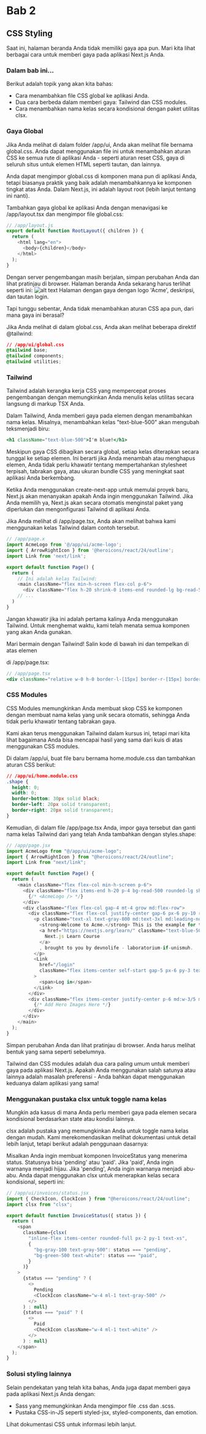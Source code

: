 # Bab 2

## CSS Styling

Saat ini, halaman beranda Anda tidak memiliki gaya apa pun. Mari kita lihat berbagai cara untuk memberi gaya pada aplikasi Next.js Anda.

### Dalam bab ini...

Berikut adalah topik yang akan kita bahas:

- Cara menambahkan file CSS global ke aplikasi Anda.
- Dua cara berbeda dalam memberi gaya: Tailwind dan CSS modules.
- Cara menambahkan nama kelas secara kondisional dengan paket utilitas clsx.

### Gaya Global

Jika Anda melihat di dalam folder /app/ui, Anda akan melihat file bernama global.css. Anda dapat menggunakan file ini untuk menambahkan aturan CSS ke semua rute di aplikasi Anda - seperti aturan reset CSS, gaya di seluruh situs untuk elemen HTML seperti tautan, dan lainnya.

Anda dapat mengimpor global.css di komponen mana pun di aplikasi Anda, tetapi biasanya praktik yang baik adalah menambahkannya ke komponen tingkat atas Anda. Dalam Next.js, ini adalah layout root (lebih lanjut tentang ini nanti).

Tambahkan gaya global ke aplikasi Anda dengan menavigasi ke /app/layout.tsx dan mengimpor file global.css:

```javascript
// /app/layout.js
export default function RootLayout({ children }) {
  return (
    <html lang="en">
      <body>{children}</body>
    </html>
  );
}
```

Dengan server pengembangan masih berjalan, simpan perubahan Anda dan lihat pratinjau di browser. Halaman beranda Anda sekarang harus terlihat seperti ini:
![alt text](image-2.png)
Halaman dengan gaya dengan logo 'Acme', deskripsi, dan tautan login.

Tapi tunggu sebentar, Anda tidak menambahkan aturan CSS apa pun, dari mana gaya ini berasal?

Jika Anda melihat di dalam global.css, Anda akan melihat beberapa direktif @tailwind:

```css
// /app/ui/global.css
@tailwind base;
@tailwind components;
@tailwind utilities;
```

### Tailwind

Tailwind adalah kerangka kerja CSS yang mempercepat proses pengembangan dengan memungkinkan Anda menulis kelas utilitas secara langsung di markup TSX Anda.

Dalam Tailwind, Anda memberi gaya pada elemen dengan menambahkan nama kelas. Misalnya, menambahkan kelas "text-blue-500" akan mengubah teksmenjadi biru:

```jsx
<h1 className="text-blue-500">I'm blue!</h1>
```

Meskipun gaya CSS dibagikan secara global, setiap kelas diterapkan secara tunggal ke setiap elemen. Ini berarti jika Anda menambah atau menghapus elemen, Anda tidak perlu khawatir tentang mempertahankan stylesheet terpisah, tabrakan gaya, atau ukuran bundle CSS yang meningkat saat aplikasi Anda berkembang.

Ketika Anda menggunakan create-next-app untuk memulai proyek baru, Next.js akan menanyakan apakah Anda ingin menggunakan Tailwind. Jika Anda memilih ya, Next.js akan secara otomatis menginstal paket yang diperlukan dan mengonfigurasi Tailwind di aplikasi Anda.

Jika Anda melihat di /app/page.tsx, Anda akan melihat bahwa kami menggunakan kelas Tailwind dalam contoh tersebut.

```javascript
// /app/page.x
import AcmeLogo from '@/app/ui/acme-logo';
import { ArrowRightIcon } from '@heroicons/react/24/outline';
import Link from 'next/link';

export default function Page() {
  return (
    // Ini adalah kelas Tailwind:
    <main className="flex min-h-screen flex-col p-6">
      <div className="flex h-20 shrink-0 items-end rounded-lg bg-read-500 p-4 md:h-52">
    // ...
  )
}
```

Jangan khawatir jika ini adalah pertama kalinya Anda menggunakan Tailwind. Untuk menghemat waktu, kami telah menata semua komponen yang akan Anda gunakan.

Mari bermain dengan Tailwind! Salin kode di bawah ini dan tempelkan di atas elemen <p> di /app/page.tsx:

```jsx
// /app/page.tsx
<div className="relative w-0 h-0 border-l-[15px] border-r-[15px] border-b-[26px] border-l-transparent border-r-transparent border-b-black" />
```

### CSS Modules

CSS Modules memungkinkan Anda membuat skop CSS ke komponen dengan membuat nama kelas yang unik secara otomatis, sehingga Anda tidak perlu khawatir tentang tabrakan gaya.

Kami akan terus menggunakan Tailwind dalam kursus ini, tetapi mari kita lihat bagaimana Anda bisa mencapai hasil yang sama dari kuis di atas menggunakan CSS modules.

Di dalam /app/ui, buat file baru bernama home.module.css dan tambahkan aturan CSS berikut:

```css
// /app/ui/home.module.css
.shape {
  height: 0;
  width: 0;
  border-bottom: 30px solid black;
  border-left: 20px solid transparent;
  border-right: 20px solid transparent;
}
```

Kemudian, di dalam file /app/page.tsx Anda, impor gaya tersebut dan ganti nama kelas Tailwind dari yang telah Anda tambahkan dengan styles.shape:

```javascript
// /app/page.jsx
import AcmeLogo from "@/app/ui/acme-logo";
import { ArrowRightIcon } from "@heroicons/react/24/outline";
import Link from "next/link";

export default function Page() {
  return (
    <main className="flex flex-col min-h-screen p-6">
      <div className="flex items-end h-20 p-4 bg-read-500 rounded-lg shrink-0 md:h-52">
        {/* <AcmeLogo /> */}
      </div>
      <div className="flex flex-col gap-4 mt-4 grow md:flex-row">
        <div className="flex flex-col justify-center gap-6 px-6 py-10 rounded-lg bg-gray-50 md:w-2/5 md:px-20">
          <p className="text-xl text-gray-800 md:text-3xl md:leading-normal">
            <strong>Welcome to Acme.</strong> This is the example for the{" "}
            <a href="https://nextjs.org/learn/" className="text-blue-500">
              Next.js Learn Course
            </a>
            , brought to you by devnolife - laboratorium-if-unismuh.
          </p>
          <Link
            href="/login"
            className="flex items-center self-start gap-5 px-6 py-3 text-sm font-medium text-white transition-colors bg-readP-500 rounded-lg hover:bg-blue-400 md:text-base"
          >
            <span>Log in</span>
          </Link>
        </div>
        <div className="flex items-center justify-center p-6 md:w-3/5 md:px-28 md:py-12">
          {/* Add Hero Images Here */}
        </div>
      </div>
    </main>
  );
}
```

Simpan perubahan Anda dan lihat pratinjau di browser. Anda harus melihat bentuk yang sama seperti sebelumnya.

Tailwind dan CSS modules adalah dua cara paling umum untuk memberi gaya pada aplikasi Next.js. Apakah Anda menggunakan salah satunya atau lainnya adalah masalah preferensi - Anda bahkan dapat menggunakan keduanya dalam aplikasi yang sama!

### Menggunakan pustaka clsx untuk toggle nama kelas

Mungkin ada kasus di mana Anda perlu memberi gaya pada elemen secara kondisional berdasarkan state atau kondisi lainnya.

clsx adalah pustaka yang memungkinkan Anda untuk toggle nama kelas dengan mudah. Kami merekomendasikan melihat dokumentasi untuk detail lebih lanjut, tetapi berikut adalah penggunaan dasarnya:

Misalkan Anda ingin membuat komponen InvoiceStatus yang menerima status. Statusnya bisa 'pending' atau 'paid'. Jika 'paid', Anda ingin warnanya menjadi hijau. Jika 'pending', Anda ingin warnanya menjadi abu-abu. Anda dapat menggunakan clsx untuk menerapkan kelas secara kondisional, seperti ini:

```javascript
// /app/ui/invoices/status.jsx
import { CheckIcon, ClockIcon } from "@heroicons/react/24/outline";
import clsx from "clsx";

export default function InvoiceStatus({ status }) {
  return (
    <span
      className={clsx(
        "inline-flex items-center rounded-full px-2 py-1 text-xs",
        {
          "bg-gray-100 text-gray-500": status === "pending",
          "bg-green-500 text-white": status === "paid",
        }
      )}
    >
      {status === "pending" ? (
        <>
          Pending
          <ClockIcon className="w-4 ml-1 text-gray-500" />
        </>
      ) : null}
      {status === "paid" ? (
        <>
          Paid
          <CheckIcon className="w-4 ml-1 text-white" />
        </>
      ) : null}
    </span>
  );
}
```

### Solusi styling lainnya

Selain pendekatan yang telah kita bahas, Anda juga dapat memberi gaya pada aplikasi Next.js Anda dengan:

- Sass yang memungkinkan Anda mengimpor file .css dan .scss.
- Pustaka CSS-in-JS seperti styled-jsx, styled-components, dan emotion.

Lihat dokumentasi CSS untuk informasi lebih lanjut.
